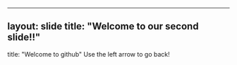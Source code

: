 -----
layout: slide
title:  "Welcome to our second slide!!"
-----
title: "Welcome to github"
Use the left arrow to go back!
